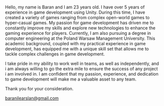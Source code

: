 Hello, my name is Baran and I am 23 years old. I have over 5 years of experience in game development using Unity.
During this time, I have created a variety of games ranging from complex open-world games to hyper-casual games. 
My passion for game development has driven me to constantly improve my skills and explore new technologies to enhance the gaming experience for players.
Currently, I am also pursuing a degree in computer engineering at the Poland Warsaw Management University. 
This academic background, coupled with my practical experience in game development, has equipped me with a unique skill set that allows me to tackle complex 
challenges in game development.

I take pride in my ability to work well in teams, as well as independently, 
and i am always willing to go the extra mile to ensure the success of any project i am involved in.
I am confident that my passion, experience, and dedication to game development will make me a valuable asset to any team.

Thank you for your consideration.

baranilearslan@gmail.com
<!---
Baran-Arslan/Baran-Arslan is a ✨ special ✨ repository because its `README.md` (this file) appears on your GitHub profile.
You can click the Preview link to take a look at your changes.
--->
